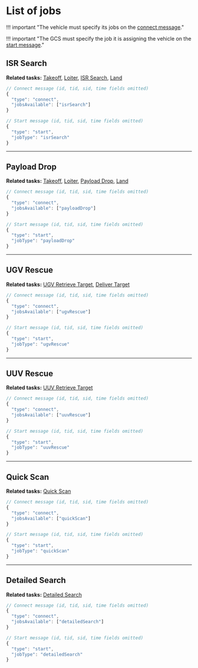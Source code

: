 # List of jobs

!!! important "The vehicle must specify its jobs on the [connect message][]."

!!! important "The GCS must specify the job it is assigning the vehicle on the [start message][]."

## ISR Search

**Related tasks:**  [Takeoff][], [Loiter][], [ISR Search][], [Land][]

```javascript
// Connect message (id, tid, sid, time fields omitted)
{
  "type": "connect",
  "jobsAvailable": ["isrSearch"]
}

// Start message (id, tid, sid, time fields omitted)
{
  "type": "start",
  "jobType": "isrSearch"
}
```

----------------------------------------------------------------------------------------------------

## Payload Drop

**Related tasks:** [Takeoff][], [Loiter][], [Payload Drop][], [Land][]

```javascript
// Connect message (id, tid, sid, time fields omitted)
{
  "type": "connect",
  "jobsAvailable": ["payloadDrop"]
}

// Start message (id, tid, sid, time fields omitted)
{
  "type": "start",
  "jobType": "payloadDrop"
}
```

----------------------------------------------------------------------------------------------------

## UGV Rescue

**Related tasks:** [UGV Retrieve Target][], [Deliver Target][]

```javascript
// Connect message (id, tid, sid, time fields omitted)
{
  "type": "connect",
  "jobsAvailable": ["ugvRescue"]
}

// Start message (id, tid, sid, time fields omitted)
{
  "type": "start",
  "jobType": "ugvRescue"
}
```

----------------------------------------------------------------------------------------------------

## UUV Rescue

**Related tasks:** [UUV Retrieve Target][]

```javascript
// Connect message (id, tid, sid, time fields omitted)
{
  "type": "connect",
  "jobsAvailable": ["uuvRescue"]
}

// Start message (id, tid, sid, time fields omitted)
{
  "type": "start",
  "jobType": "uuvRescue"
}
```

----------------------------------------------------------------------------------------------------

## Quick Scan

**Related tasks:** [Quick Scan][]

```javascript
// Connect message (id, tid, sid, time fields omitted)
{
  "type": "connect",
  "jobsAvailable": ["quickScan"]
}

// Start message (id, tid, sid, time fields omitted)
{
  "type": "start",
  "jobType": "quickScan"
}
```

----------------------------------------------------------------------------------------------------

## Detailed Search

**Related tasks:** [Detailed Search][]

```javascript
// Connect message (id, tid, sid, time fields omitted)
{
  "type": "connect",
  "jobsAvailable": ["detailedSearch"]
}

// Start message (id, tid, sid, time fields omitted)
{
  "type": "start",
  "jobType": "detailedSearch"
}
```

[connect message]: ../../messages/vehicles-gcs-messages/#connect-message
[start message]: ../../messages/gcs-vehicles-messages/#start-message

[Takeoff]: ../tasks/#takeoff
[Loiter]: ../tasks/#loiter
[ISR Search]: ../tasks/#isr-search
[Payload Drop]: ../tasks/#payload-drop
[Land]: ../tasks/#land
[UGV Retrieve Target]: ../tasks/#ugv-retrieve-target
[Deliver Target]: ../tasks/#deliver-target
[UUV Retrieve Target]: ../tasks/#uuv-retrieve-target
[Quick Scan]: ../tasks/#quick-scan
[Detailed Search]: ../tasks/#detailed-search
